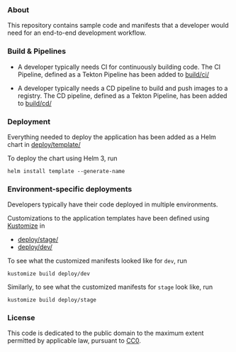 

### About

This repository contains sample code and manifests that a developer would need
for an end-to-end development workflow.

### Build & Pipelines

- A developer typically needs CI for continuously building code. 
The CI Pipeline, defined as a Tekton Pipeline has been added to [build/ci/](../e2e/build/ci)

- A developer typically needs a CD pipeline to build and push images to a registry. 
The CD pipeline, defined as a Tekton Pipeline, has been added to [build/cd/](../e2e/build/cd)

### Deployment

Everything needed to deploy the application has been added as a Helm chart in [deploy/template/](../e2e/deploy/template)

To deploy the chart using Helm 3, run 
```
helm install template --generate-name
```

### Environment-specific deployments

Developers typically have their code deployed in multiple environments. 

Customizations to the application templates have been defined using [Kustomize](https://github.com/kubernetes-sigs/kustomize)
 in 
- [deploy/stage/](../e2e/deploy/stage)  
- [deploy/dev/](../e2e/deploy/dev) 

To see what the customized manifests looked like for `dev`, run
```
kustomize build deploy/dev
```

Similarly, to see what the customized manifests for `stage` look like, run


```
kustomize build deploy/stage
```


### License

This code is dedicated to the public domain to the maximum extent permitted by applicable law, pursuant to [CC0](http://creativecommons.org/publicdomain/zero/1.0/).
